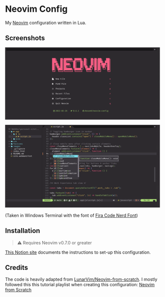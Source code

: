 # Neovim Config

My [Neovim](https://neovim.io/) configuration written in Lua.

## Screenshots

![Welcome screen](./images/home.png)

![Autocomplete](./images/autocomplete.png)

(Taken in Windows Terminal with the font of [Fira Code Nerd Font](https://github.com/ryanoasis/nerd-fonts/releases/download/v2.1.0/FiraCode.zip))


## Installation

> ⚠️ Requires Neovim v0.7.0 or greater

[This Notion site](https://ansonheung.notion.site/Installation-Set-Up-874a2a362e4c4d688b345d9f0070e5d2) documents the instructions to set-up this configuration.

## Credits

The code is heavily adapted from [LunarVim/Neovim-from-scratch](https://github.com/LunarVim/Neovim-from-scratch). I mostly followed this this tutorial playlist when creating this configuration: [Neovim from Scratch](https://www.youtube.com/playlist?list=plhoh5vyxr6qq41nfl4gvhfp-wld5xzizz)